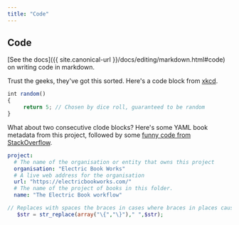 ```yaml
---
title: "Code"
---
```


## Code

[See the docs]({{ site.canonical-url }}/docs/editing/markdown.html#code) on writing code in markdown.

Trust the geeks, they've got this sorted. Here's a code block from [xkcd](http://xkcd.com/221/).

~~~ js
int random()
{
     return 5; // Chosen by dice roll, guaranteed to be random
}
~~~

What about two consecutive clode blocks? Here's some YAML book metadata from this project, followed by some [funny code from StackOverflow](http://stackoverflow.com/a/766363/1781075).

~~~ yaml
project:
  # The name of the organisation or entity that owns this project
  organisation: "Electric Book Works"
  # A live web address for the organisation
  url: "https://electricbookworks.com/"
  # The name of the project of books in this folder.
  name: "The Electric Book workflow"
~~~

~~~ php
// Replaces with spaces the braces in cases where braces in places cause stasis 
   $str = str_replace(array("\{","\}")," ",$str);
~~~
